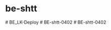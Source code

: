 # be-shtt
#   B E _ L K - D e p l o y  
 #   B E - s h t t - 0 4 0 2  
 #   B E - s h t t - 0 4 0 2  
 